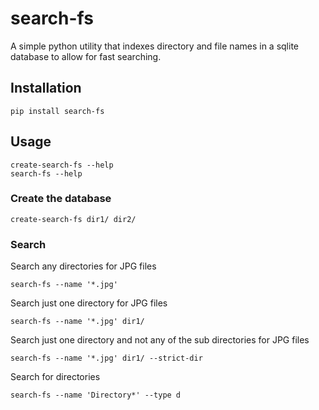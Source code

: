 # search-fs

A simple python utility that indexes directory and file names in a sqlite database to allow for fast searching.

## Installation

```shell script
pip install search-fs
```

## Usage

```shell script
create-search-fs --help
search-fs --help
```

### Create the database

```shell script
create-search-fs dir1/ dir2/
```

### Search

Search any directories for JPG files
```shell script
search-fs --name '*.jpg'
```

Search just one directory for JPG files
```shell script
search-fs --name '*.jpg' dir1/
```

Search just one directory and not any of the sub directories for JPG files
```shell script
search-fs --name '*.jpg' dir1/ --strict-dir
```

Search for directories
```shell script
search-fs --name 'Directory*' --type d
```
